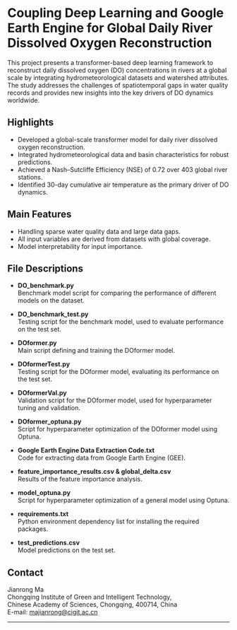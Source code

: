 # Coupling Deep Learning and Google Earth Engine for Global Daily River Dissolved Oxygen Reconstruction

This project presents a transformer-based deep learning framework to reconstruct daily dissolved oxygen (DO) concentrations in rivers at a global scale by integrating hydrometeorological datasets and watershed attributes. The study addresses the challenges of spatiotemporal gaps in water quality records and provides new insights into the key drivers of DO dynamics worldwide.

## Highlights

- Developed a global-scale transformer model for daily river dissolved oxygen reconstruction.
- Integrated hydrometeorological data and basin characteristics for robust predictions.
- Achieved a Nash–Sutcliffe Efficiency (NSE) of 0.72 over 403 global river stations.
- Identified 30-day cumulative air temperature as the primary driver of DO dynamics.

## Main Features

- Handling sparse water quality data and large data gaps.
- All input variables are derived from datasets with global coverage.
- Model interpretability for input importance.

## File Descriptions

- **DO_benchmark.py**  
  Benchmark model script for comparing the performance of different models on the dataset.

- **DO_benchmark_test.py**  
  Testing script for the benchmark model, used to evaluate performance on the test set.

- **DOformer.py**  
  Main script defining and training the DOformer model.

- **DOformerTest.py**  
  Testing script for the DOformer model, evaluating its performance on the test set.

- **DOformerVal.py**  
  Validation script for the DOformer model, used for hyperparameter tuning and validation.

- **DOformer_optuna.py**  
  Script for hyperparameter optimization of the DOformer model using Optuna.

- **Google Earth Engine Data Extraction Code.txt**  
  Code for extracting data from Google Earth Engine (GEE).

- **feature_importance_results.csv & global_delta.csv**  
  Results of the feature importance analysis.

- **model_optuna.py**  
  Script for hyperparameter optimization of a general model using Optuna.

- **requirements.txt**  
  Python environment dependency list for installing the required packages.

- **test_predictions.csv**  
  Model predictions on the test set.


## Contact

Jianrong Ma  
Chongqing Institute of Green and Intelligent Technology,  
Chinese Academy of Sciences, Chongqing, 400714, China  
E-mail: majianrong@cigit.ac.cn

---
